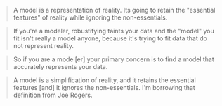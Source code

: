 > A model is a representation of reality. Its going to retain the "essential features" of reality while ignoring the non-essentials.

> If you're a modeler, robustifying taints your data and the "model" you fit isn't really a model anyone, because it's trying to fit data that do not represent reality.

> So if you are a model[er] your primary concern is to find a model that accurately represents your data.

> A model is a simplification of reality, and it retains the essential features [and] it ignores the non-essentials. I'm borrowing that definition from Joe Rogers.

